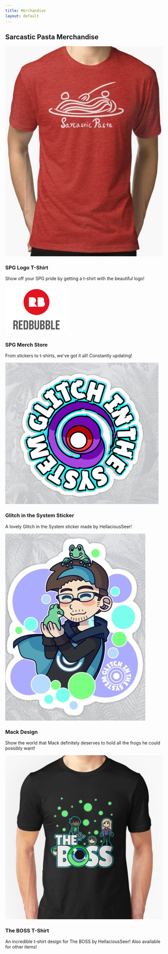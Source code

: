 ```yaml
---
title: Merchandise
layout: default
--- 
```

<h2>Sarcastic Pasta Merchandise
</h2>


<div class="container-fluid">
  <div class="row">
    <div class="col-sm-3 col-6 m-auto">
      <a
        href="https://www.redbubble.com/people/sarcastic-pasta/works/31414902-sarcastic-pasta-games-official-logo?cat_context=u-tees&grid_pos=1&p=t-shirt&rbs=5ea2b554-320f-4e88-a25e-25853949df9b&ref=shop_grid&style=mens&searchTerm=sarcastic%20pasta%20t-shirts&iaCode=u-tees">
        <img src="img/SPG tshirt_edited.jpg" class="merchIcon"  alt="Sarcastic Pasta t-shirt">
      </a>
      <h3>SPG Logo T-Shirt</h3>
      <p>Show off your SPG pride by getting a t-shirt with the beautiful logo!</p>
    </div>
    <div class="col-sm-3 col-6 m-auto">
        <a href="https://www.redbubble.com/people/sarcastic-pasta?ref=artist_title_name">
        <img src=" img/Redbubble.png" class="merchIcon" alt="Redbubble store">
      </a>
      <br />
      <h3>SPG Merch Store</h3>
      <p>From stickers to t-shirts, we've got it all! Constantly updating!</p>
    </div>
    <div class="col-sm-3 col-6 m-auto">
         <a
        href="https://www.redbubble.com/people/hellaciousseer/works/33867934-glitch-in-the-system-the-boss-sequel-jacksepticeye-fangame?asc=u&p=sticker">
     <img src=" img/Glitch sticker take 2.png" class="merchIcon"  alt="Glitch in the System Sticker">
      </a>
      <h3>Glitch in the System Sticker</h3>
      <p>A lovely Glitch in the System sticker made by HellaciousSeer!</p>
    </div>
     <div class="col-sm-3 col-6 m-auto">
      <a
        href="https://www.redbubble.com/people/hellaciousseer/works/41333462-mack-and-frogs-glitch-in-the-system?asc=u">
        <img src="img/Mack sticker.png" class="merchIcon"  alt="Sticker of Mack from Glitch in the System">
      </a>
      <h3>Mack Design</h3>
      <p>Show the world that Mack definitely
        deserves to hold all the frogs he could possibly want!</p>
    </div>
      <div class="col-sm-3 col-6 m-auto">
            <a href="https://www.redbubble.com/people/hellaciousseer/works/33677637-the-boss-possepticeye">
          <img src=" img/boss t shirt.png" class="merchIcon"  alt="The BOSS T-Shirt">
        </a>
        <h3>The BOSS T-Shirt</h3>
        <p>An incredible t-shirt design for The BOSS by HellaciousSeer! Also available for other items!</p>
      </div>
</div>
